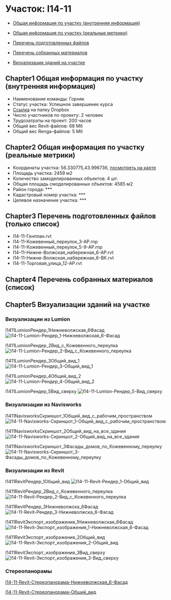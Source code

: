 # Участок: I14-11

* [Общая информация по участку (внутренняя информация)](#Chapter1)

* [Общая информация по участку (реальные метрики)](#Chapter2)

* [Перечень подготовленных файлов](#Chapter3)

* [Перечень собранных материалов](#Chapter4)

* [Визуализации зданий на участке](#Chapter5)

## <a id="test">Chapter1</a> Общая информация по участку (внутренняя информация)
+ Наименование команды: Горняк
+ Статус участка: Успешное завершение курса
+ [Ссылка](https://www.dropbox.com/sh/wvvgv1nw1iqred9/AADFkarHY9HtpPyafcp9vqLIa/I14_11?dl=0) на папку Dropbox
+ Число участников по проекту: 2 человек
+ Трудозатраты на проект: 200 часов
+ Общий вес Revit-файлов: 68 Мб
+ Общий вес Renga-файлов: 5 Мб
## <a id="test">Chapter2</a> Общая информация по участку (реальные метрики)
+ Координаты участка: 56.330775,43.996736, [посмотреть на карте]("yandex.ru/maps/47/nizhny-novgorod/?ll=56.330775%2C43.996736&z=19")
+ Площадь участка: 2459 м2
+ Количество замоделированных объектов: 4 шт.
+ Общая площадь смоделированных объектов: 4585 м2
+ Район города: *** 
+ Кадастровый номер участка: *** 
+ Целевое назначение участка: *** 
## <a id="test">Chapter3</a> Перечень подготовленных файлов (только список)
+ I14-11-Генплан.rvt
+ I14-11-Кожевенный_переулок_3-АР.rnp
+ I14-11-Кожевенный_переулок_5-9-АР.rnp
+ I14-11-Нижне-Волжская_набережная_6-АР.rvt
+ I14-11-Нижне-Волжская_набережная_6-ВК.rvt
+ I14-11-Торговая_улица_12-АР.rvt
## <a id="test">Chapter4</a> Перечень собранных материалов (список)
## <a id="test">Chapter5</a> Визуализации зданий на участке
### Визуализации из Lumion
I1411LumionРендер_1Нижневолжская_6Фасад
![I14-11-Lumion-Рендер_1-Нижневолжская_6-Фасад](/Images/I14_11/I14-11-Lumion-Рендер_1-Нижневолжская_6-Фасад_Compressed.jpg)

I1411LumionРендер_2Вид_с_Кожевенного_переулка
![I14-11-Lumion-Рендер_2-Вид_с_Кожевенного_переулка](/Images/I14_11/I14-11-Lumion-Рендер_2-Вид_с_Кожевенного_переулка_Compressed.jpg)

I1411LumionРендер_3Общий_вид_1
![I14-11-Lumion-Рендер_3-Общий_вид_1](/Images/I14_11/I14-11-Lumion-Рендер_3-Общий_вид_1_Compressed.jpg)

I1411LumionРендер_4Общий_вид_2
![I14-11-Lumion-Рендер_4-Общий_вид_2](/Images/I14_11/I14-11-Lumion-Рендер_4-Общий_вид_2_Compressed.jpg)

I1411LumionРендер_5Вид_сверху
![I14-11-Lumion-Рендер_5-Вид_сверху](/Images/I14_11/I14-11-Lumion-Рендер_5-Вид_сверху_Compressed.jpg)

### Визуализации из Navisworks
I1411NavisworksСкриншот_1Общий_вид_с_рабочим_пространством
![I14-11-Navisworks-Скриншот_1-Общий_вид_с_рабочим_пространством](/Images/I14_11/I14-11-Navisworks-Скриншот_1-Общий_вид_с_рабочим_пространством_Compressed.jpg)

I1411NavisworksСкриншот_2Общий_вид_на_все_здания
![I14-11-Navisworks-Скриншот_2-Общий_вид_на_все_здания](/Images/I14_11/I14-11-Navisworks-Скриншот_2-Общий_вид_на_все_здания_Compressed.jpg)

I1411NavisworksСкриншот_3Фасады_домов_по_Кожевенному_переулку
![I14-11-Navisworks-Скриншот_3-Фасады_домов_по_Кожевенному_переулку](/Images/I14_11/I14-11-Navisworks-Скриншот_3-Фасады_домов_по_Кожевенному_переулку_Compressed.jpg)

### Визуализации из Revit
I1411RevitРендер_1Общий_вид
![I14-11-Revit-Рендер_1-Общий_вид](/Images/I14_11/I14-11-Revit-Рендер_1-Общий_вид_Compressed.jpg)

I1411RevitРендер_2Вид_с_Кожевенного_переулка
![I14-11-Revit-Рендер_2-Вид_с_Кожевенного_переулка](/Images/I14_11/I14-11-Revit-Рендер_2-Вид_с_Кожевенного_переулка_Compressed.jpg)

I1411RevitРендер_3Нижневолжска_6Фасад
![I14-11-Revit-Рендер_3-Нижневолжска_6-Фасад](/Images/I14_11/I14-11-Revit-Рендер_3-Нижневолжска_6-Фасад_Compressed.jpg)

I1411RevitЭкспорт_изображения_1Нижневолжская_6Фасад
![I14-11-Revit-Экспорт_изображения_1-Нижневолжская_6-Фасад](/Images/I14_11/I14-11-Revit-Экспорт_изображения_1-Нижневолжская_6-Фасад_Compressed.jpg)

I1411RevitЭкспорт_изображения_2Общий_вид
![I14-11-Revit-Экспорт_изображения_2-Общий_вид](/Images/I14_11/I14-11-Revit-Экспорт_изображения_2-Общий_вид_Compressed.jpg)

I1411RevitЭкспорт_изображения_3Вид_сверху
![I14-11-Revit-Экспорт_изображения_3-Вид_сверху](/Images/I14_11/I14-11-Revit-Экспорт_изображения_3-Вид_сверху_Compressed.jpg)

### Стереопанорамы
[I14-11-Revit-Стереопанорама-Нижневолжская_6-Фасад](https://pano.autodesk.com/pano.html?url=jpgs/77a47dc0-c089-4262-8fc0-b4e6119ad3b5&version=2)

[I14-11-Revit-Стереопанорама-Общий_вид](https://pano.autodesk.com/pano.html?url=jpgs/63524626-77d2-48fb-af10-95477ef65817&version=2)

